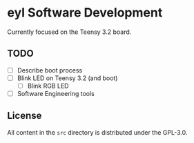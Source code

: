 # eyl Software Development

Currently focused on the Teensy 3.2 board.

## TODO

- [ ] Describe boot process
- [ ] Blink LED on Teensy 3.2 (and boot)
  - [ ] Blink RGB LED
- [ ] Software Engineering tools

## License

All content in the `src` directory is distributed under the GPL-3.0.
